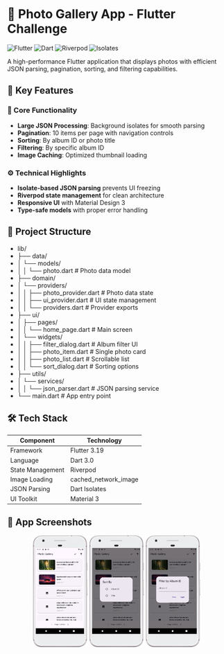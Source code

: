 # 📸 Photo Gallery App - Flutter Challenge

![Flutter](https://img.shields.io/badge/Flutter-3.19-blue)
![Dart](https://img.shields.io/badge/Dart-3.0-blue)
![Riverpod](https://img.shields.io/badge/State%20Management-Riverpod-blueviolet)
![Isolates](https://img.shields.io/badge/Concurrency-Isolates-green)

A high-performance Flutter application that displays photos with efficient JSON parsing, pagination, sorting, and filtering capabilities.

## 🌟 Key Features

### 🚀 Core Functionality

- **Large JSON Processing**: Background isolates for smooth parsing
- **Pagination**: 10 items per page with navigation controls
- **Sorting**: By album ID or photo title
- **Filtering**: By specific album ID
- **Image Caching**: Optimized thumbnail loading

### ⚙️ Technical Highlights

- **Isolate-based JSON parsing** prevents UI freezing
- **Riverpod state management** for clean architecture
- **Responsive UI** with Material Design 3
- **Type-safe models** with proper error handling

## 📁 Project Structure

- lib/
- ├── data/
- │ └── models/
- │ │ └── photo.dart # Photo data model
- ├── domain/
- │ └── providers/
- │ │ ├── photo_provider.dart # Photo data state
- │ │ ├── ui_provider.dart # UI state management
- │ │ └── providers.dart # Provider exports
- ├── ui/
- │ ├── pages/
- │ │ └── home_page.dart # Main screen
- │ └── widgets/
- │ │ ├── filter_dialog.dart # Album filter UI
- │ │ ├── photo_item.dart # Single photo card
- │ │ ├── photo_list.dart # Scrollable list
- │ │ └── sort_dialog.dart # Sorting options
- ├── utils/
- │ └── services/
- │ │ └── json_parser.dart # JSON parsing service
- └── main.dart # App entry point

## 🛠️ Tech Stack

| Component        | Technology           |
|------------------|----------------------|
| Framework        | Flutter 3.19         |
| Language         | Dart 3.0             |
| State Management | Riverpod             |
| Image Loading    | cached_network_image |
| JSON Parsing     | Dart Isolates        |
| UI Toolkit       | Material 3           |

## 📱 App Screenshots

<div align="center">
  <img src="screens/Screenshot_1.png" width="25%" alt="Home Screen"/>
  <img src="screens/Screenshot_2.png" width="25%" alt="Sort Dialog"/> 
  <img src="screens/Screenshot_3.png" width="25%" alt="Filter Dialog"/>
</div>
